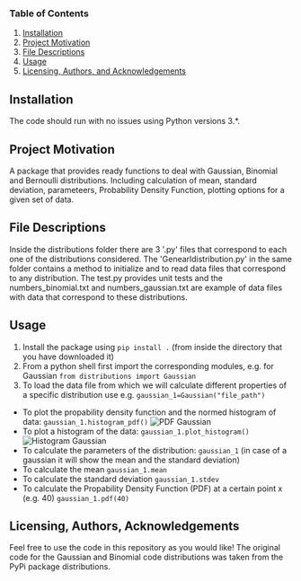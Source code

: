 
### Table of Contents

1. [Installation](#installation)
2. [Project Motivation](#motivation)
3. [File Descriptions](#files)
4. [Usage](#usage)
4. [Licensing, Authors, and Acknowledgements](#licensing)

## Installation <a name="installation"></a>

The code should run with no issues using Python versions 3.*.

## Project Motivation<a name="motivation"></a>

A package that provides ready functions to deal with Gaussian, Binomial and Bernoulli distributions. Including calculation of mean, standard deviation, parameteers, Probability Density Function, plotting options for a given set of data.

## File Descriptions <a name="files"></a>

Inside the distributions folder there are 3 '.py' files that correspond to each one of the distributions considered. The 'Genearldistribution.py' in the same folder contains a method to initialize and to read data files that correspond to any distribution. The test.py provides unit tests and the numbers_binomial.txt and numbers_gaussian.txt are example of data files with data that correspond to these distributions.

## Usage <a name="usage"></a>
1. Install the package using `pip install .` (from inside the directory that you have downloaded it)
2. From a python shell first import the corresponding modules, e.g. for Gaussian
   `from distributions import Gaussian`
3. To load the data file from which we will calculate different properties of a specific distribution use e.g.
   `gaussian_1=Gaussian("file_path")`
  * To plot the propability density function and the normed histogram of data:
   `gaussian_1.histogram_pdf()`
   ![PDF Gaussian](https://github.com/iris-theof/distributions_package/blob/master/PDF_Gaussian.png)
   * To plot a histogram of the data:
   `gaussian_1.plot_histogram()`
    ![Histogram Gaussian](https://github.com/iris-theof/distributions_package/blob/master/Histogram_Gaussian..png)
   * To calculate the parameters of the distribution:
   `gaussian_1` (in case of a gaussian it will show the mean and the standard deviation)
   * To calculate the mean
   `gaussian_1.mean`
   * To calculate the standard deviation
   `gaussian_1.stdev`
   * To calculate the Propability Density Function (PDF) at a certain point x (e.g. 40)
    `gaussian_1.pdf(40)`


## Licensing, Authors, Acknowledgements<a name="licensing"></a>

Feel free to use the code in this repository as you would like! 
The original code for the Gaussian and Binomial code distributions was taken from the PyPi package distributions. 

